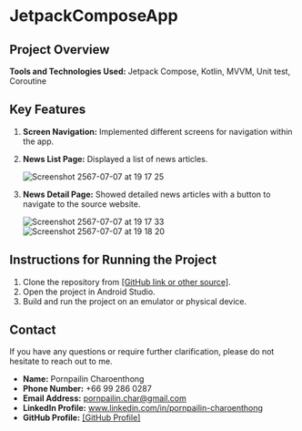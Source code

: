 # JetpackComposeApp

## Project Overview

**Tools and Technologies Used:** Jetpack Compose, Kotlin, MVVM, Unit test, Coroutine

## Key Features

1. **Screen Navigation:** Implemented different screens for navigation within the app.

2. **News List Page:** Displayed a list of news articles.
   
   ![Screenshot 2567-07-07 at 19 17 25](https://github.com/Praeee/JetpackComposeApp/assets/43135341/d0662914-b6e4-40df-837b-cfa86d098ea1)

3. **News Detail Page:** Showed detailed news articles with a button to navigate to the source website.
   
   ![Screenshot 2567-07-07 at 19 17 33](https://github.com/Praeee/JetpackComposeApp/assets/43135341/b59e6ca8-55a1-4369-b2b1-3dcd22abacb2)
   ![Screenshot 2567-07-07 at 19 18 20](https://github.com/Praeee/JetpackComposeApp/assets/43135341/17dd78bc-43b1-44bc-ba06-338c07af004a)

## Instructions for Running the Project

1. Clone the repository from [[GitHub link or other source]](https://github.com/Praeee/JetpackComposeApp/tree/feature/news_page).
2. Open the project in Android Studio.
3. Build and run the project on an emulator or physical device.

## Contact

If you have any questions or require further clarification, please do not hesitate to reach out to me.

- **Name:** Pornpailin Charoenthong
- **Phone Number:** +66 99 286 0287
- **Email Address:** pornpailin.char@gmail.com
- **LinkedIn Profile:** www.linkedin.com/in/pornpailin-charoenthong
- **GitHub Profile:** [[GitHub Profile]](https://github.com/Praeee)
